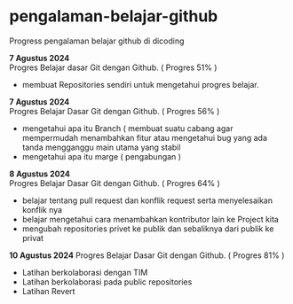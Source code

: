 # pengalaman-belajar-github
Progress pengalaman belajar github di dicoding 

**7 Agustus 2024**  <br>
Progres Belajar dasar Git dengan Github. ( Progres 51% )
* membuat Repositories sendiri untuk mengetahui progres belajar.

**7 Agustus 2024**  <br> 
Progres Belajar Dasar Git dengan Github. ( Progres 56% )
* mengetahui apa itu Branch ( membuat suatu cabang agar mempermudah menambahkan fitur atau mengetahui bug yang ada tanda mengganggu main utama yang stabil
* mengetahui apa itu marge ( pengabungan )

**8 Agustus 2024**  <br>
Progres Belajar Dasar Git dengan Github.  ( Progres 64% )
* belajar tentang pull request dan konflik request serta menyelesaikan konflik nya
* belajar mengetahui cara menambahkan kontributor lain ke Project kita
* mengubah repositories privet ke publik dan sebaliknya dari publik ke privat

**10 Agustus 2024**
Progres Belajar Dasar Git dengan Github. ( Progres 81% )
* Latihan berkolaborasi dengan TIM
* Latihan berkolaborasi pada public repositories
* Latihan Revert
